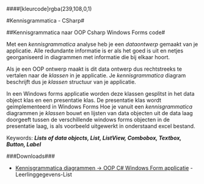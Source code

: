 ####[kleurcode]rgba(239,108,0,1)

#Kennisgrammatica - CSharp#

##Kennisgrammatica naar OOP Csharp Windows Forms  code#

Met een *kennisgrammatica* analyse heb je een *dataontwerp* gemaakt van je applicatie. Alle redundante informatie is er als het goed is uit en netjes georganiseerd in diagrammen met informatie die bij elkaar hoort.

Als je een OOP ontwerp maakt is dit data ontwerp dus rechtstreeks te vertalen naar de *klassen* in je applicatie. Je *kennisgrammatica* diagram beschrijft dus je *klassen* structuur van je applicatie.

In een Windows forms applicatie worden deze klassen gesplitst in het data object klas en een presentatie klas. De presentatie klas  wordt geimplementeerd in Windows Forms
Hoe je vanuit een *kennisgrammatica* diagrammen je *klassen* bouwt en lijsten van data objecten uit de data laag doorgeeft tussen de verschillende windows forms objecten in de presentatie laag, is als voorbeeld uitgewerkt in onderstaand excel bestand.  

Keywords: ***Lists of data objects, List<T>, ListView, Combobox, Textbox, Button, Label***

###Downloads###

- [Kennisgrammatica diagrammen -> OOP C# Windows Form applicatie](https://elo.kw1c.nl/CMS/Studie/811%20ICT-Academie/811%20VakkenInhoud/%5BB.07%20CSh%5D%20C%20Sharp/25187%20%C2%A0%20Applicatie-%20en%20mediaontwikkelaar/Periode%2008/Productie/01.%20Reader/LeerlinggegevensList_kennis-Csh.xlsx) - Leerlinggegevens-List


